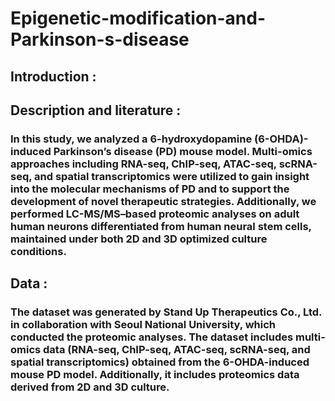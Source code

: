 # Epigenetic-modification-and-Parkinson-s-disease
## Introduction :
## Description and literature : 
### In this study, we analyzed a 6-hydroxydopamine (6-OHDA)-induced Parkinson’s disease (PD) mouse model. Multi-omics approaches including RNA-seq, ChIP-seq, ATAC-seq, scRNA-seq, and spatial transcriptomics were utilized to gain insight into the molecular mechanisms of PD and to support the development of novel therapeutic strategies. Additionally, we performed LC-MS/MS–based proteomic analyses on adult human neurons differentiated from human neural stem cells, maintained under both 2D and 3D optimized culture conditions.


## Data : 
### The dataset was generated by Stand Up Therapeutics Co., Ltd. in collaboration with Seoul National University, which conducted the proteomic analyses. The dataset includes multi-omics data (RNA-seq, ChIP-seq, ATAC-seq, scRNA-seq, and spatial transcriptomics) obtained from the 6-OHDA-induced mouse PD model. Additionally, it includes proteomics data derived from 2D and 3D culture.
